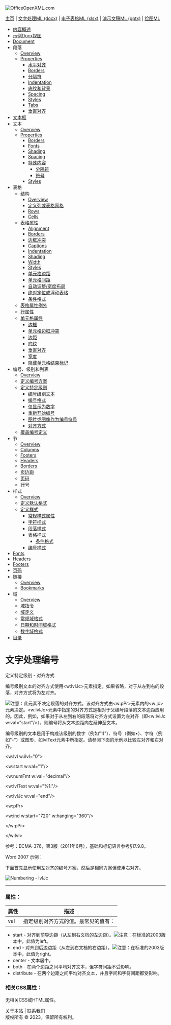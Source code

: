 ![OfficeOpenXML.com](images/banner1.png)

[主页](index.md) | [文字处理ML (docx)](anatomyofOOXML.md) | [电子表格ML (xlsx)](anatomyofOOXML-xlsx.md) | [演示文稿ML (pptx)](anatomyofOOXML-pptx.md) | [绘图ML](drwOverview.md)

- [内容概述](WPcontentOverview.md)
- [示例Docx视图](WPsampleDoc.md)
- [Document](WPdocument.md)
- 段落
  - [Overview](WPparagraph.md)
  - [Properties](WPparagraphProperties.md)
    - [水平对齐](WPalignment.md)
    - [Borders](WPborders.md)
    - [分隔符](WPtextSpecialContent-break.md)
    - [Indentation](WPindentation.md)
    - [底纹和背景](WPshading.md)
    - [Spacing](WPspacing.md)
    - [Styles](WPstyleParStyles.md)
    - [Tabs](WPtab.md)
    - [垂直对齐](WPborders.md)
- [文本框](WPparagraph-textFrames.md)
- 文本
  - [Overview](WPtext.md)
  - [Properties](WPtextFormatting.md)
    - [Borders](WPtextBorders.md)
    - [Fonts](WPtextFonts.md)
    - [Shading](WPtextShading.md)
    - [Spacing](WPtextSpacing.md)
    - [特殊内容](WPtextSpecialContent.md)
      - [分隔符](WPtextSpecialContent-break.md)
      - [符号](WPtextSpecialContent-symbol.md)
    - [Styles](WPstyleCharStyles.md)
- 表格
  - 结构
    - [Overview](WPtable.md)
    - [定义列或表格网格](WPtableGrid.md)
    - [Rows](WPtableRow.md)
    - [Cells](WPtableCell.md)
  - [表格属性](WPtableProperties.md)
    - [Alignment](WPtableAlignment.md)
    - [Borders](WPtableBorders.md)
    - [边框冲突](WPtableCellBorderConflicts.md)
    - [Captions](WPtableCaption.md)
    - [Indentation](WPtableIndent.md)
    - [Shading](WPtableShading.md)
    - [Width](WPtableWidth.md)
    - [Styles](WPstyleTableStyles.md)
    - [单元格边距](WPtableCellMargins.md)
    - [单元格间距](WPtableCellSpacing.md)
    - [自动调整/宽度布局](WPtableLayout.md)
    - [绝对定位或浮动表格](WPfloatingTables.md)
    - [条件格式](WPtblLook.md)
  - [表格属性例外](WPtablePropertyExceptions.md)
  - [行属性](WPtableRowProperties.md)
  - [单元格属性](WPtableCellProperties.md)
    - [边框](WPtableCellProperties-Borders.md)
    - [单元格边框冲突](WPtableCellBorderConflicts.md)
    - [边距](WPtableCellProperties-Margins.md)
    - [底纹](WPtableCellProperties-Shading.md)
    - [垂直对齐](WPtableCellProperties-verticalAlignment.md)
    - [宽度](WPtableCellProperties-Width.md)
    - [隐藏单元格结束标记](WPhideMark.md)
- 编号、级别和列表
  - [Overview](WPnumbering.md)
  - [定义编号方案](WPnumberingAbstractNum.md)
  - [定义特定级别](WPnumberingLvl.md)
    - [编号级别文本](WPnumberingLevelText.md)
    - [编号格式](WPnumbering-numFmt.md)
    - [仅显示为数字](WPnumbering-isLgl.md)
    - [重新开始编号](WPnumbering-restart.md)
    - [图片或图像作为编号符号](WPnumbering-imagesAsSymbol.md)
    - [对齐方式](WPnumbering-lvlJc.md)
  - [覆盖编号定义](WPnumberingOverride.md)
- 节
  - [Overview](WPsection.md)
  - [Columns](WPsectionCols.md)
  - [Footers](WPsectionFooterReference.md)
  - [Headers](WPsectionHeaderReference.md)
  - [Borders](WPsectionBorders.md)
  - [页边距](WPsectionPgMar.md)
  - [页码](WPSectionPgNumType.md)
  - [行号](WPsectionLineNumbering.md)
- 样式
  - [Overview](WPstyles.md)
  - [定义默认格式](WPstyleDefaults.md)
  - [定义样式](WPstyle.md)
    - [常规样式属性](WPstyleGenProps.md)
    - [字符样式](WPstyleCharStyles.md)
    - [段落样式](WPstyleParStyles.md)
    - [表格样式](WPstyleTableStyles.md)
      - [条件格式](WPstyleTableStylesCond.md)
    - [编号样式](WPstyleNumStyles.md)
- [Fonts](WPfonts.md)
- [Headers](WPheaders.md)
- [Footers](WPfooters.md)
- [页码](WPSectionPgNumType.md)
- 链接
  - [Overview](WPhyperlink.md)
  - [Bookmarks](WPbookmark.md)
- 域
  - [Overview](WPfields.md)
  - [域指令](WPfieldInstructions.md)
  - [域定义](WPfieldDefinitions.md)
  - [常规域格式](WPgeneralFieldSwitches.md)
  - [日期和时间域格式](WPdateTimeFieldSwitches.md)
  - [数字域格式](WPnumericFieldSwitches.md)
- [目录](WPtableOfContents.md)

# 文字处理编号

定义特定级别 - 对齐方式

编号级别文本的对齐方式使用<w:lvlJc>元素指定。如果省略，对于从左到右的段落，对齐方式将为左对齐。

![](images/note.png)注意：此元素不决定段落的对齐方式。该对齐方式由<w:pPr>元素内的<w:jc>元素决定。<w:lvlJc>元素中指定的对齐方式是相对于父编号段落的文本边距应用的。因此，例如，如果对于从左到右的段落将对齐方式设置为左对齐（即<w:lvlJc w:val="start"/>），则编号将从文本边距向左延伸至文本。

编号级别的文本是用于构成该级别的数字（例如"1)"）、符号（例如•）、字符（例如"-"）或图形，如lvlText元素中所指定。请参阅下面的示例以比较左对齐和右对齐。

<w:lvl w:ilvl="0">

<w:start w:val="1"/>

<w:numFmt w:val="decimal"/>

<w:lvlText w:val="%1."/>

<w:lvlJc w:val="end"/>

<w:pPr>

<w:ind w:start="720" w:hanging="360"/>

</w:pPr>

</w:lvl>

参考：ECMA-376，第3版（2011年6月），基础和标记语言参考§17.9.8。

Word 2007 示例：

下面首先显示使用左对齐的编号方案，然后是相同方案但使用右对齐。

![Numbering - lvlJc](images\wp-numbering-lvlJc-1.gif)

---

### 属性：

| 属性 | 描述                                 |
| ---- | ------------------------------------ |
| val  | 指定级别对齐方式的值。最常见的值有： |

- start \- 对齐到前导边距（从左到右文档的左边距）。![](images/versionConflict3.png)注意：在标准的2003版本中，此值为left。
- end \- 对齐到后边边距（从左到右文档的右边距）。![](images/versionConflict3.png)注意：在标准的2003版本中，此值为right。
- center \- 文本居中。
- both \- 在两个边距之间平均对齐文本，但字符间距不受影响。
- distribute \- 在两个边距之间平均对齐文本，并且字间和字符间距都受影响。

### 相关CSS属性：

无相关CSS或HTML属性。

[关于本站](aboutThisSite.md) | [联系我们](contactUs.md)  
版权所有 © 2023。保留所有权利。
